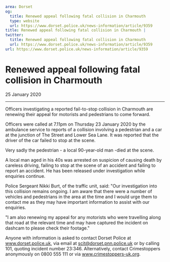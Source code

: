 ```yaml
area: Dorset
og:
  title: Renewed appeal following fatal collision in Charmouth
  type: website
  url: https://www.dorset.police.uk/news-information/article/9359
title: Renewed appeal following fatal collision in Charmouth |
twitter:
  title: Renewed appeal following fatal collision in Charmouth
  url: https://www.dorset.police.uk/news-information/article/9359
url: https://www.dorset.police.uk/news-information/article/9359
```

# Renewed appeal following fatal collision in Charmouth

25 January 2020

* * *

Officers investigating a reported fail-to-stop collision in Charmouth are renewing their appeal for motorists and pedestrians to come forward.

Officers were called at 7.11pm on Thursday 23 January 2020 by the ambulance service to reports of a collision involving a pedestrian and a car at the junction of The Street and Lower Sea Lane. It was reported that the driver of the car failed to stop at the scene.

Very sadly the pedestrian - a local 90-year-old man -died at the scene.

A local man aged in his 40s was arrested on suspicion of causing death by careless driving, failing to stop at the scene of an accident and failing to report an accident. He has been released under investigation while enquiries continue.

Police Sergeant Nikki Burt, of the traffic unit, said: "Our investigation into this collision remains ongoing. I am aware that there were a number of vehicles and pedestrians in the area at the time and I would urge them to contact me as they may have important information to assist with our enquiries.

"I am also renewing my appeal for any motorists who were travelling along that road at the relevant time and may have captured the incident on dashcam to please check their footage."

Anyone with information is asked to contact Dorset Police at www.dorset.police.uk, via email at scit@dorset.pnn.police.uk or by calling 101, quoting incident number 23:346. Alternatively, contact Crimestoppers anonymously on 0800 555 111 or via www.crimestoppers-uk.org.
